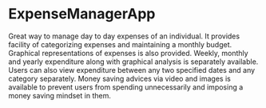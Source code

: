 # ExpenseManagerApp
Great way to manage day to day expenses of an individual.
It provides facility of categorizing expenses and maintaining a monthly budget.
Graphical representations of expenses is also provided.
Weekly, monthly and yearly expenditure along with graphical analysis is separately available.
Users can also view expenditure between any two specified dates and any category separately.
Money saving advices via video and images is available to prevent users from spending unnecessarily and imposing a money saving mindset in them.
